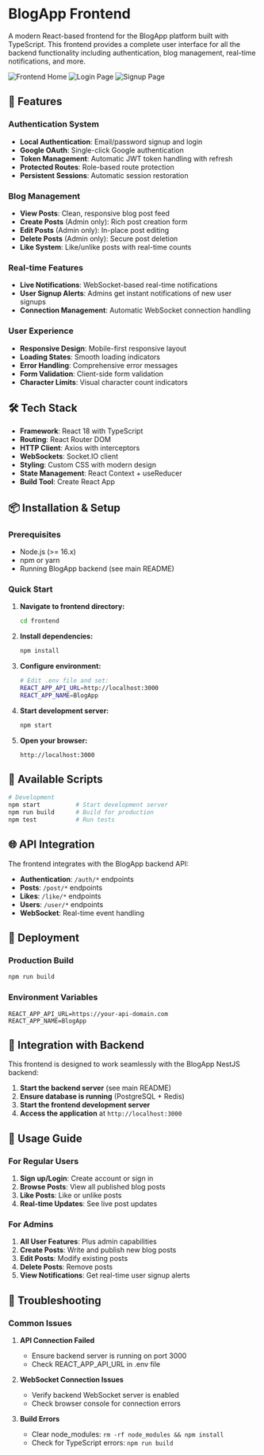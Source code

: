 # BlogApp Frontend

A modern React-based frontend for the BlogApp platform built with TypeScript. This frontend provides a complete user interface for all the backend functionality including authentication, blog management, real-time notifications, and more.

![Frontend Home](https://github.com/user-attachments/assets/7b849c1c-9a4a-4324-a8a9-f880a68c9ccf)
![Login Page](https://github.com/user-attachments/assets/a364e2f6-d2b7-4bae-bc85-113a6b2e0158)
![Signup Page](https://github.com/user-attachments/assets/6c7e808c-996c-4535-9871-2bf43239e49a)

## 🚀 Features

### Authentication System
- **Local Authentication**: Email/password signup and login
- **Google OAuth**: Single-click Google authentication
- **Token Management**: Automatic JWT token handling with refresh
- **Protected Routes**: Role-based route protection
- **Persistent Sessions**: Automatic session restoration

### Blog Management
- **View Posts**: Clean, responsive blog post feed
- **Create Posts** (Admin only): Rich post creation form
- **Edit Posts** (Admin only): In-place post editing
- **Delete Posts** (Admin only): Secure post deletion
- **Like System**: Like/unlike posts with real-time counts

### Real-time Features
- **Live Notifications**: WebSocket-based real-time notifications
- **User Signup Alerts**: Admins get instant notifications of new user signups
- **Connection Management**: Automatic WebSocket connection handling

### User Experience
- **Responsive Design**: Mobile-first responsive layout
- **Loading States**: Smooth loading indicators
- **Error Handling**: Comprehensive error messages
- **Form Validation**: Client-side form validation
- **Character Limits**: Visual character count indicators

## 🛠️ Tech Stack

- **Framework**: React 18 with TypeScript
- **Routing**: React Router DOM
- **HTTP Client**: Axios with interceptors
- **WebSockets**: Socket.IO client
- **Styling**: Custom CSS with modern design
- **State Management**: React Context + useReducer
- **Build Tool**: Create React App

## 📦 Installation & Setup

### Prerequisites
- Node.js (>= 16.x)
- npm or yarn
- Running BlogApp backend (see main README)

### Quick Start

1. **Navigate to frontend directory:**
   ```bash
   cd frontend
   ```

2. **Install dependencies:**
   ```bash
   npm install
   ```

3. **Configure environment:**
   ```bash
   # Edit .env file and set:
   REACT_APP_API_URL=http://localhost:3000
   REACT_APP_NAME=BlogApp
   ```

4. **Start development server:**
   ```bash
   npm start
   ```

5. **Open your browser:**
   ```
   http://localhost:3000
   ```

## 🔧 Available Scripts

```bash
# Development
npm start          # Start development server
npm run build      # Build for production
npm test           # Run tests
```

## 🌐 API Integration

The frontend integrates with the BlogApp backend API:

- **Authentication**: `/auth/*` endpoints
- **Posts**: `/post/*` endpoints  
- **Likes**: `/like/*` endpoints
- **Users**: `/user/*` endpoints
- **WebSocket**: Real-time event handling

## 🚀 Deployment

### Production Build
```bash
npm run build
```

### Environment Variables
```env
REACT_APP_API_URL=https://your-api-domain.com
REACT_APP_NAME=BlogApp
```

## 🤝 Integration with Backend

This frontend is designed to work seamlessly with the BlogApp NestJS backend:

1. **Start the backend server** (see main README)
2. **Ensure database is running** (PostgreSQL + Redis)
3. **Start the frontend development server**
4. **Access the application** at `http://localhost:3000`

## 📖 Usage Guide

### For Regular Users
1. **Sign up/Login**: Create account or sign in
2. **Browse Posts**: View all published blog posts
3. **Like Posts**: Like or unlike posts
4. **Real-time Updates**: See live post updates

### For Admins
1. **All User Features**: Plus admin capabilities
2. **Create Posts**: Write and publish new blog posts
3. **Edit Posts**: Modify existing posts
4. **Delete Posts**: Remove posts
5. **View Notifications**: Get real-time user signup alerts

## 🐛 Troubleshooting

### Common Issues

1. **API Connection Failed**
   - Ensure backend server is running on port 3000
   - Check REACT_APP_API_URL in .env file

2. **WebSocket Connection Issues**
   - Verify backend WebSocket server is enabled
   - Check browser console for connection errors

3. **Build Errors**
   - Clear node_modules: `rm -rf node_modules && npm install`
   - Check for TypeScript errors: `npm run build`